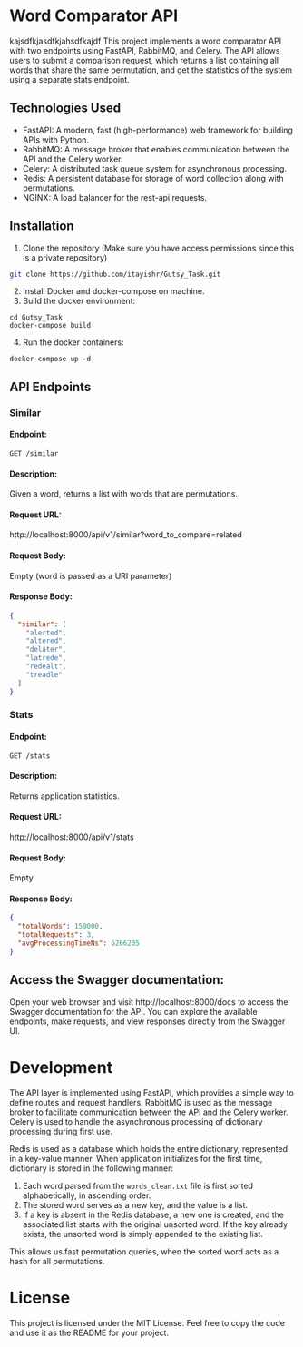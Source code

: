 # Word Comparator API
kajsdfkjasdfkjahsdfkajdf
This project implements a word comparator API with two endpoints using FastAPI, RabbitMQ, and Celery. The API allows users to submit a comparison request, which returns a list containing all words that share the same permutation, and get the statistics of the system using a separate stats endpoint.

## Technologies Used

- FastAPI: A modern, fast (high-performance) web framework for building APIs with Python.
- RabbitMQ: A message broker that enables communication between the API and the Celery worker.
- Celery: A distributed task queue system for asynchronous processing.
- Redis: A persistent database for storage of word collection along with permutations.
- NGINX: A load balancer for the rest-api requests.

## Installation 

1. Clone the repository (Make sure you have access permissions since this is a private repository)

```bash
git clone https://github.com/itayishr/Gutsy_Task.git
```

2. Install Docker and docker-compose on machine.
3. Build the docker environment:
```
cd Gutsy_Task
docker-compose build
```
4. Run the docker containers:
```
docker-compose up -d 
```

## API Endpoints

### Similar 

#### Endpoint: 
```GET /similar```

#### Description: 
Given a word, returns a list with words that are permutations. 

#### Request URL: 

http://localhost:8000/api/v1/similar?word_to_compare=related

#### Request Body: 

Empty (word is passed as a URI parameter)

#### Response Body:

```json
{
  "similar": [
    "alerted",
    "altered",
    "delater",
    "latrede",
    "redealt",
    "treadle"
  ]
}
```

### Stats 

#### Endpoint: 
```GET /stats```

#### Description: 
Returns application statistics.

#### Request URL: 

http://localhost:8000/api/v1/stats

#### Request Body: 

Empty

#### Response Body:

```json
{
  "totalWords": 150000,
  "totalRequests": 3,
  "avgProcessingTimeNs": 6266205
}
```
## Access the Swagger documentation:

Open your web browser and visit http://localhost:8000/docs to access the Swagger documentation for the API. 
You can explore the available endpoints, make requests, and view responses directly from the Swagger UI.


# Development

The API layer is implemented using FastAPI, which provides a simple way to define routes and request handlers.
RabbitMQ is used as the message broker to facilitate communication between the API and the Celery worker.
Celery is used to handle the asynchronous processing of dictionary processing during first use.

Redis is used as a database which holds the entire dictionary, represented in a key-value manner.
When application initializes for the first time, dictionary is stored in the following manner:
1. Each word parsed from the `words_clean.txt` file is first sorted alphabetically, in ascending order.
2. The stored word serves as a new key, and the value is a list. 
3. If a key is absent in the Redis database, a new one is created, and the associated list starts with the original unsorted word.
If the key already exists, the unsorted word is simply appended to the existing list.

This allows us fast permutation queries, when the sorted word acts as a hash for all permutations.

# License

This project is licensed under the MIT License.
Feel free to copy the code and use it as the README for your project.
